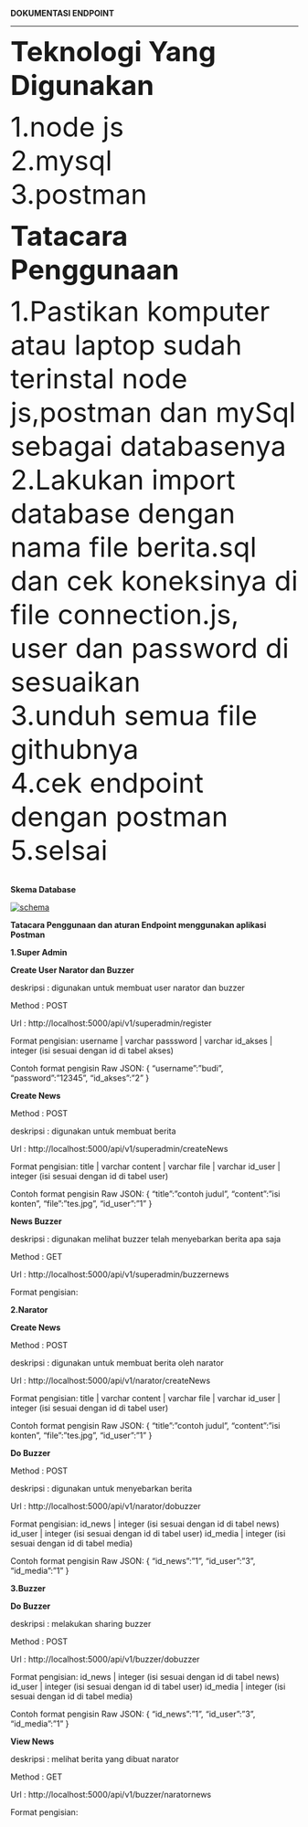 <b>DOKUMENTASI ENDPOINT</b>
 
 <hr>

<font size="12">
<b>Teknologi Yang Digunakan</b><br>
 
1.node js<br>
2.mysql<br>
3.postman<br>
</font> 

<font size="12">
 <b>Tatacara Penggunaan</b><br>
 
1.Pastikan komputer atau laptop sudah terinstal node js,postman dan mySql sebagai databasenya<br>
2.Lakukan import database dengan nama file berita.sql dan cek koneksinya di file connection.js, user dan password di sesuaikan<br>
3.unduh semua file githubnya<br>
4.cek endpoint dengan postman<br>
5.selsai<br>
</font> 


<br><b>Skema Database</b>

<a href="https://ibb.co/56PsCj8"><img src="https://i.ibb.co/rmV5qp6/schema.jpg" alt="schema" border="0"></a>

<b>Tatacara Penggunaan dan aturan Endpoint menggunakan aplikasi Postman</b>

<b>1.Super Admin</b>

<b>Create User Narator dan Buzzer</b>

deskripsi  : digunakan untuk membuat user narator dan buzzer

Method : POST

Url : http://localhost:5000/api/v1/superadmin/register

Format pengisian:
username | varchar 
passsword  | varchar
id_akses | integer (isi sesuai dengan id di tabel akses)

Contoh format pengisin Raw JSON:
{
 “username”:”budi”,
“password”:”12345”,
“id_akses”:”2”
}

<b>Create News</b>

Method : POST

deskripsi  : digunakan untuk membuat berita

Url : http://localhost:5000/api/v1/superadmin/createNews

Format pengisian:
title | varchar 
content  | varchar
file | varchar 
id_user | integer (isi sesuai dengan id di tabel user)

Contoh format pengisin Raw JSON:
{
 “title”:”contoh judul”,
“content”:”isi konten”,
“file”:”tes.jpg”,
“id_user”:”1”
}

<b>News Buzzer</b>

deskripsi  : digunakan melihat buzzer telah menyebarkan berita apa saja

Method : GET

Url : http://localhost:5000/api/v1/superadmin/buzzernews

Format pengisian:

<b>2.Narator</b>

<b>Create News</b>

Method : POST

deskripsi  : digunakan untuk membuat berita oleh narator

Url : http://localhost:5000/api/v1/narator/createNews

Format pengisian:
title | varchar 
content  | varchar
file | varchar 
id_user | integer (isi sesuai dengan id di tabel user)

Contoh format pengisin Raw JSON:
{
 “title”:”contoh judul”,
“content”:”isi konten”,
“file”:”tes.jpg”,
“id_user”:”1”
}

<b>Do Buzzer</b>

Method : POST

deskripsi  : digunakan untuk menyebarkan berita

Url : http://localhost:5000/api/v1/narator/dobuzzer

Format pengisian:
id_news | integer (isi sesuai dengan id di tabel news)
id_user  | integer (isi sesuai dengan id di tabel user)
id_media | integer (isi sesuai dengan id di tabel media)

Contoh format pengisin Raw JSON:
{
 “id_news”:”1”,
“id_user”:”3”,
“id_media”:”1”
}

<b>3.Buzzer</b>

<b>Do Buzzer</b>

deskripsi  : melakukan sharing buzzer

Method : POST

Url : http://localhost:5000/api/v1/buzzer/dobuzzer

Format pengisian:
id_news | integer (isi sesuai dengan id di tabel news)
id_user  | integer (isi sesuai dengan id di tabel user)
id_media | integer (isi sesuai dengan id di tabel media)

Contoh format pengisin Raw JSON:
{
 “id_news”:”1”,
“id_user”:”3”,
“id_media”:”1”
}

<b>View News</b>

deskripsi  : melihat berita yang dibuat narator

Method : GET

Url : http://localhost:5000/api/v1/buzzer/naratornews

Format pengisian:


